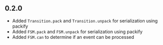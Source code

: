 ## 0.2.0

- Added `Transition.pack` and `Transition.unpack` for serialization using packify
- Added `FSM.pack` and `FSM.unpack` for serialization using packify
- Added `FSM.can` to determine if an event can be processed
